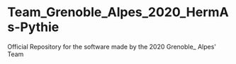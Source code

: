 # Team_Grenoble_Alpes_2020_HermAs-Pythie
Official Repository for the software made by the 2020 Grenoble_ Alpes' Team
